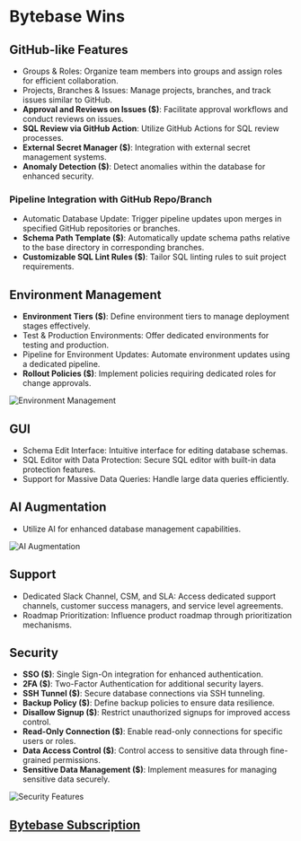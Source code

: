 # Bytebase Wins

## GitHub-like Features
- Groups & Roles: Organize team members into groups and assign roles for efficient collaboration.
- Projects, Branches & Issues: Manage projects, branches, and track issues similar to GitHub.
- **Approval and Reviews on Issues ($)**: Facilitate approval workflows and conduct reviews on issues.
- **SQL Review via GitHub Action**: Utilize GitHub Actions for SQL review processes.
- **External Secret Manager ($)**: Integration with external secret management systems.
- **Anomaly Detection ($)**: Detect anomalies within the database for enhanced security.

### Pipeline Integration with GitHub Repo/Branch
- Automatic Database Update: Trigger pipeline updates upon merges in specified GitHub repositories or branches.
- **Schema Path Template ($)**: Automatically update schema paths relative to the base directory in corresponding branches.
- **Customizable SQL Lint Rules ($)**: Tailor SQL linting rules to suit project requirements.

## Environment Management
- **Environment Tiers ($)**: Define environment tiers to manage deployment stages effectively.
- Test & Production Environments: Offer dedicated environments for testing and production.
- Pipeline for Environment Updates: Automate environment updates using a dedicated pipeline.
- **Rollout Policies ($)**: Implement policies requiring dedicated roles for change approvals.

![Environment Management](/.attachments/image-c1dcadd7-9dbf-4300-9cf6-353f200599fe.png)

## GUI
- Schema Edit Interface: Intuitive interface for editing database schemas.
- SQL Editor with Data Protection: Secure SQL editor with built-in data protection features.
- Support for Massive Data Queries: Handle large data queries efficiently.

## AI Augmentation
- Utilize AI for enhanced database management capabilities.

![AI Augmentation](/.attachments/image-ce666121-bd0d-4b80-8a86-30da9289e275.png)

## Support
- Dedicated Slack Channel, CSM, and SLA: Access dedicated support channels, customer success managers, and service level agreements.
- Roadmap Prioritization: Influence product roadmap through prioritization mechanisms.

## Security
- **SSO ($)**: Single Sign-On integration for enhanced authentication.
- **2FA ($)**: Two-Factor Authentication for additional security layers.
- **SSH Tunnel ($)**: Secure database connections via SSH tunneling.
- **Backup Policy ($)**: Define backup policies to ensure data resilience.
- **Disallow Signup ($)**: Restrict unauthorized signups for improved access control.
- **Read-Only Connection ($)**: Enable read-only connections for specific users or roles.
- **Data Access Control ($)**: Control access to sensitive data through fine-grained permissions.
- **Sensitive Data Management ($)**: Implement measures for managing sensitive data securely.

![Security Features](/.attachments/image-848c1cdb-e708-4fd1-810c-0ec65c0e89f1.png)

## [Bytebase Subscription](https://bytebase.inspection.alpha.canada.ca/setting/subscription)
